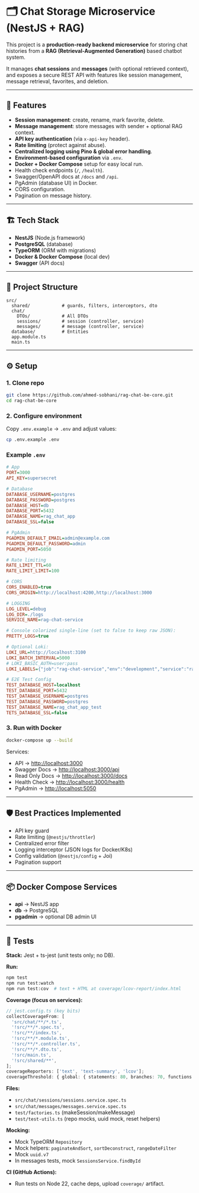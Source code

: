 # 🗂️ Chat Storage Microservice (NestJS + RAG)

This project is a **production-ready backend microservice** for storing chat histories from a **RAG (Retrieval-Augmented Generation)** based chatbot system.

It manages **chat sessions** and **messages** (with optional retrieved context), and exposes a secure REST API with features like session management, message retrieval, favorites, and deletion.


---

## 🚀 Features

* **Session management**: create, rename, mark favorite, delete.
* **Message management**: store messages with sender + optional RAG context.
* **API key authentication** (via `x-api-key` header).
* **Rate limiting** (protect against abuse).
* **Centralized logging using Pino & global error handling**.
* **Environment-based configuration** via `.env`.
* **Docker + Docker Compose** setup for easy local run.
* Health check endpoints (`/`, `/health`).
* Swagger/OpenAPI docs at `/docs` and `/api`.
* PgAdmin (database UI) in Docker.
* CORS configuration.
* Pagination on message history.

---

## 🏗️ Tech Stack

* **NestJS** (Node.js framework)
* **PostgreSQL** (database)
* **TypeORM** (ORM with migrations)
* **Docker & Docker Compose** (local dev)
* **Swagger** (API docs)

---

## 📂 Project Structure

```
src/
  shared/            # guards, filters, interceptors, dto
  chat/   
    DTOs/            # All DTOs          
    sessions/        # session (controller, service)
    messages/        # message (controller, service)
  database/          # Entities
  app.module.ts
  main.ts
```

---

## ⚙️ Setup

### 1. Clone repo

```bash
git clone https://github.com/ahmed-sobhani/rag-chat-be-core.git
cd rag-chat-be-core
```

### 2. Configure environment

Copy `.env.example` → `.env` and adjust values:

```bash
cp .env.example .env
```

### Example `.env`

```ini
# App
PORT=3000
API_KEY=supersecret

# Database
DATABASE_USERNAME=postgres
DATABASE_PASSWORD=postgres
DATABASE_HOST=db
DATABASE_PORT=5432
DATABASE_NAME=rag_chat_app
DATABASE_SSL=false

# PgAdmin
PGADMIN_DEFAULT_EMAIL=admin@example.com
PGADMIN_DEFAULT_PASSWORD=admin
PGADMIN_PORT=5050

# Rate limiting
RATE_LIMIT_TTL=60
RATE_LIMIT_LIMIT=100

# CORS
CORS_ENABLED=true
CORS_ORIGIN=http://localhost:4200,http://localhost:3000

# LOGGING
LOG_LEVEL=debug
LOG_DIR=./logs
SERVICE_NAME=rag-chat-service

# Console colorized single-line (set to false to keep raw JSON):
PRETTY_LOGS=true

# Optional Loki:
LOKI_URL=http://localhost:3100
LOKI_BATCH_INTERVAL=5000
# LOKI_BASIC_AUTH=user:pass
LOKI_LABELS={"job":"rag-chat-service","env":"development","service":"rag-chat-service"}

# E2E Test Config
TEST_DATABASE_HOST=localhost
TEST_DATABASE_PORT=5432
TEST_DATABASE_USERNAME=postgres
TEST_DATABASE_PASSWORD=postgres
TEST_DATABASE_NAME=rag_chat_app_test
TETS_DATABASE_SSL=false
```

### 3. Run with Docker

```bash
docker-compose up --build
```

Services:

* API → [http://localhost:3000](http://localhost:3000)
* Swagger Docs → [http://localhost:3000/api](http://localhost:3000/api)
* Read Only Docs → [http://localhost:3000/docs](http://localhost:3000/docs)
* Health Check → [http://localhost:3000/health](http://localhost:3000/health)
* PgAdmin → [http://localhost:5050](http://localhost:5050)

---

## 🛡️ Best Practices Implemented

* API key guard
* Rate limiting (`@nestjs/throttler`)
* Centralized error filter
* Logging interceptor (JSON logs for Docker/K8s)
* Config validation (`@nestjs/config` + Joi)
* Pagination support

---

## 📦 Docker Compose Services

* **api** → NestJS app
* **db** → PostgreSQL
* **pgadmin** → optional DB admin UI

---

## 🧪 Tests

**Stack:** Jest + ts-jest (unit tests only; no DB).

**Run:**

```bash
npm test
npm run test:watch
npm run test:cov  # text + HTML at coverage/lcov-report/index.html
```

**Coverage (focus on services):**

```ts
// jest.config.ts (key bits)
collectCoverageFrom: [
  'src/chat/**/*.ts',
  '!src/**/*.spec.ts',
  '!src/**/index.ts',
  '!src/**/*.module.ts',
  '!src/**/*.controller.ts',
  '!src/**/*.dto.ts',
  '!src/main.ts',
  '!src/shared/**',
];
coverageReporters: ['text', 'text-summary', 'lcov'];
coverageThreshold: { global: { statements: 80, branches: 70, functions: 80, lines: 80 } };
```

**Files:**

* `src/chat/sessions/sessions.service.spec.ts`
* `src/chat/messages/messages.service.spec.ts`
* `test/factories.ts` (makeSession/makeMessage)
* `test/test-utils.ts` (repo mocks, uuid mock, reset helpers)

**Mocking:**

* Mock TypeORM `Repository`
* Mock helpers: `paginateAndSort`, `sortDeconstruct`, `rangeDateFilter`
* Mock `uuid.v7`
* In messages tests, mock `SessionsService.findById`

**CI (GitHub Actions):**

* Run tests on Node 22, cache deps, upload `coverage/` artifact.
